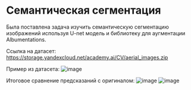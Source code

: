 # Семантическая сегментация

Была поставлена задача изучить семантическую сегментацию изображений используя U-net модель и библиотеку для аугментации  Albumentations.

Ссылка на датасет: https://storage.yandexcloud.net/academy.ai/CV/aerial_images.zip

Пример из датасета:
![image](https://github.com/user-attachments/assets/5562ec6e-ed01-461c-9247-2bf1816f9dfd)

Итоговое сравнение предсказаний с оригиналом:
![image](https://github.com/user-attachments/assets/1b9dfb26-ec14-462a-a367-fa7616070463)
![image](https://github.com/user-attachments/assets/552f10b9-c6d9-44c6-b41d-8e730b0269c4)
